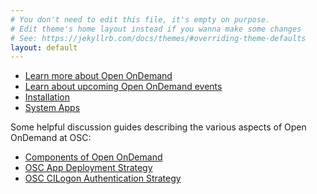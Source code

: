 ```yaml
---
# You don't need to edit this file, it's empty on purpose.
# Edit theme's home layout instead if you wanna make some changes
# See: https://jekyllrb.com/docs/themes/#overriding-theme-defaults
layout: default
---
```

 - [Learn more about Open OnDemand](about)
 - [Learn about upcoming Open OnDemand events](webinar)
 - [Installation](installation)
 - [System Apps](system-apps)

Some helpful discussion guides describing the various aspects of Open OnDemand
at OSC:

 - [Components of Open OnDemand](components)
 - [OSC App Deployment Strategy](app-deployment)
 - [OSC CILogon Authentication Strategy](cilogon)
